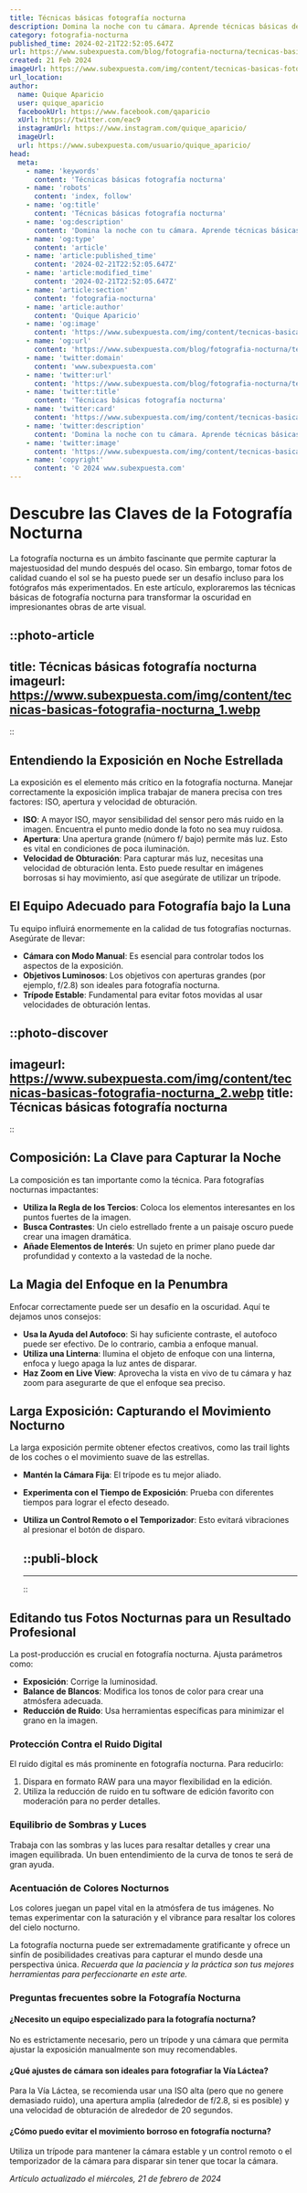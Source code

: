```yaml
---
title: Técnicas básicas fotografía nocturna
description: Domina la noche con tu cámara. Aprende técnicas básicas de fotografía nocturna y capta imágenes impresionantes. ¡Ilumina tu pasión!
category: fotografia-nocturna
published_time: 2024-02-21T22:52:05.647Z
url: https://www.subexpuesta.com/blog/fotografia-nocturna/tecnicas-basicas-fotografia-nocturna
created: 21 Feb 2024
imageUrl: https://www.subexpuesta.com/img/content/tecnicas-basicas-fotografia-nocturna_1.webp
url_location:
author:
  name: Quique Aparicio
  user: quique_aparicio
  facebookUrl: https://www.facebook.com/qaparicio
  xUrl: https://twitter.com/eac9
  instagramUrl: https://www.instagram.com/quique_aparicio/
  imageUrl: 
  url: https://www.subexpuesta.com/usuario/quique_aparicio/
head:
  meta:
    - name: 'keywords'
      content: 'Técnicas básicas fotografía nocturna'
    - name: 'robots'
      content: 'index, follow'
    - name: 'og:title'
      content: 'Técnicas básicas fotografía nocturna'
    - name: 'og:description'
      content: 'Domina la noche con tu cámara. Aprende técnicas básicas de fotografía nocturna y capta imágenes impresionantes. ¡Ilumina tu pasión!'
    - name: 'og:type'
      content: 'article'
    - name: 'article:published_time'
      content: '2024-02-21T22:52:05.647Z'
    - name: 'article:modified_time'
      content: '2024-02-21T22:52:05.647Z'
    - name: 'article:section'
      content: 'fotografia-nocturna'
    - name: 'article:author'
      content: 'Quique Aparicio'
    - name: 'og:image'
      content: 'https://www.subexpuesta.com/img/content/tecnicas-basicas-fotografia-nocturna_1.webp'
    - name: 'og:url'
      content: 'https://www.subexpuesta.com/blog/fotografia-nocturna/tecnicas-basicas-fotografia-nocturna'
    - name: 'twitter:domain'
      content: 'www.subexpuesta.com'
    - name: 'twitter:url'
      content: 'https://www.subexpuesta.com/blog/fotografia-nocturna/tecnicas-basicas-fotografia-nocturna'
    - name: 'twitter:title'
      content: 'Técnicas básicas fotografía nocturna'
    - name: 'twitter:card'
      content: 'https://www.subexpuesta.com/img/content/tecnicas-basicas-fotografia-nocturna_1.webp'
    - name: 'twitter:description'
      content: 'Domina la noche con tu cámara. Aprende técnicas básicas de fotografía nocturna y capta imágenes impresionantes. ¡Ilumina tu pasión!'
    - name: 'twitter:image'
      content: 'https://www.subexpuesta.com/img/content/tecnicas-basicas-fotografia-nocturna_1.webp'
    - name: 'copyright'
      content: '© 2024 www.subexpuesta.com'
---
```

# Descubre las Claves de la Fotografía Nocturna

La fotografía nocturna es un ámbito fascinante que permite capturar la majestuosidad del mundo después del ocaso. Sin embargo, tomar fotos de calidad cuando el sol se ha puesto puede ser un desafío incluso para los fotógrafos más experimentados. En este artículo, exploraremos las técnicas básicas de fotografía nocturna para transformar la oscuridad en impresionantes obras de arte visual.


::photo-article
---
title: Técnicas básicas fotografía nocturna
imageurl: https://www.subexpuesta.com/img/content/tecnicas-basicas-fotografia-nocturna_1.webp
---
::


## Entendiendo la Exposición en Noche Estrellada
La exposición es el elemento más crítico en la fotografía nocturna. Manejar correctamente la exposición implica trabajar de manera precisa con tres factores: ISO, apertura y velocidad de obturación. 

- **ISO**: A mayor ISO, mayor sensibilidad del sensor pero más ruido en la imagen. Encuentra el punto medio donde la foto no sea muy ruidosa.
- **Apertura**: Una apertura grande (número f/ bajo) permite más luz. Esto es vital en condiciones de poca iluminación.
- **Velocidad de Obturación**: Para capturar más luz, necesitas una velocidad de obturación lenta. Esto puede resultar en imágenes borrosas si hay movimiento, así que asegúrate de utilizar un trípode.

## El Equipo Adecuado para Fotografía bajo la Luna
Tu equipo influirá enormemente en la calidad de tus fotografías nocturnas. Asegúrate de llevar:

- **Cámara con Modo Manual**: Es esencial para controlar todos los aspectos de la exposición.
- **Objetivos Luminosos**: Los objetivos con aperturas grandes (por ejemplo, f/2.8) son ideales para fotografía nocturna.
- **Trípode Estable**: Fundamental para evitar fotos movidas al usar velocidades de obturación lentas.


::photo-discover
---
imageurl: https://www.subexpuesta.com/img/content/tecnicas-basicas-fotografia-nocturna_2.webp
title: Técnicas básicas fotografía nocturna
---
::


## Composición: La Clave para Capturar la Noche
La composición es tan importante como la técnica. Para fotografías nocturnas impactantes:

- **Utiliza la Regla de los Tercios**: Coloca los elementos interesantes en los puntos fuertes de la imagen.
- **Busca Contrastes**: Un cielo estrellado frente a un paisaje oscuro puede crear una imagen dramática.
- **Añade Elementos de Interés**: Un sujeto en primer plano puede dar profundidad y contexto a la vastedad de la noche.

## La Magia del Enfoque en la Penumbra
Enfocar correctamente puede ser un desafío en la oscuridad. Aquí te dejamos unos consejos:

- **Usa la Ayuda del Autofoco**: Si hay suficiente contraste, el autofoco puede ser efectivo. De lo contrario, cambia a enfoque manual.
- **Utiliza una Linterna**: Ilumina el objeto de enfoque con una linterna, enfoca y luego apaga la luz antes de disparar.
- **Haz Zoom en Live View**: Aprovecha la vista en vivo de tu cámara y haz zoom para asegurarte de que el enfoque sea preciso.

## Larga Exposición: Capturando el Movimiento Nocturno
La larga exposición permite obtener efectos creativos, como las trail lights de los coches o el movimiento suave de las estrellas. 

- **Mantén la Cámara Fija**: El trípode es tu mejor aliado.
- **Experimenta con el Tiempo de Exposición**: Prueba con diferentes tiempos para lograr el efecto deseado.
- **Utiliza un Control Remoto o el Temporizador**: Esto evitará vibraciones al presionar el botón de disparo.


  ::publi-block
  ---
  ---
  ::
  
  
## Editando tus Fotos Nocturnas para un Resultado Profesional
La post-producción es crucial en fotografía nocturna. Ajusta parámetros como:

- **Exposición**: Corrige la luminosidad.
- **Balance de Blancos**: Modifica los tonos de color para crear una atmósfera adecuada.
- **Reducción de Ruido**: Usa herramientas específicas para minimizar el grano en la imagen.

### Protección Contra el Ruido Digital
El ruido digital es más prominente en fotografía nocturna. Para reducirlo:

1. Dispara en formato RAW para una mayor flexibilidad en la edición.
2. Utiliza la reducción de ruido en tu software de edición favorito con moderación para no perder detalles.

### Equilibrio de Sombras y Luces
Trabaja con las sombras y las luces para resaltar detalles y crear una imagen equilibrada. Un buen entendimiento de la curva de tonos te será de gran ayuda.

### Acentuación de Colores Nocturnos
Los colores juegan un papel vital en la atmósfera de tus imágenes. No temas experimentar con la saturación y el vibrance para resaltar los colores del cielo nocturno.

La fotografía nocturna puede ser extremadamente gratificante y ofrece un sinfín de posibilidades creativas para capturar el mundo desde una perspectiva única. *Recuerda que la paciencia y la práctica son tus mejores herramientas para perfeccionarte en este arte.* 

### Preguntas frecuentes sobre la Fotografía Nocturna

#### ¿Necesito un equipo especializado para la fotografía nocturna?
No es estrictamente necesario, pero un trípode y una cámara que permita ajustar la exposición manualmente son muy recomendables.

#### ¿Qué ajustes de cámara son ideales para fotografiar la Vía Láctea?
Para la Vía Láctea, se recomienda usar una ISO alta (pero que no genere demasiado ruido), una apertura amplia (alrededor de f/2.8, si es posible) y una velocidad de obturación de alrededor de 20 segundos.

#### ¿Cómo puedo evitar el movimiento borroso en fotografía nocturna?
Utiliza un trípode para mantener la cámara estable y un control remoto o el temporizador de la cámara para disparar sin tener que tocar la cámara.

_Artículo actualizado el miércoles, 21 de febrero de 2024_